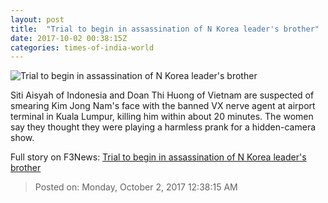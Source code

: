 ```yaml
---
layout: post
title:  "Trial to begin in assassination of N Korea leader's brother"
date: 2017-10-02 00:38:15Z
categories: times-of-india-world
---
```


![Trial to begin in assassination of N Korea leader's brother](http://timesofindia.indiatimes.com/photo/msid-60906430/60906430.jpg?53828)

Siti Aisyah of Indonesia and Doan Thi Huong of Vietnam are suspected of smearing Kim Jong Nam's face with the banned VX nerve agent at airport terminal in Kuala Lumpur, killing him within about 20 minutes. The women say they thought they were playing a harmless prank for a hidden-camera show.


Full story on F3News: [Trial to begin in assassination of N Korea leader's brother](http://www.f3nws.com/n/GXtqPF)

> Posted on: Monday, October 2, 2017 12:38:15 AM
